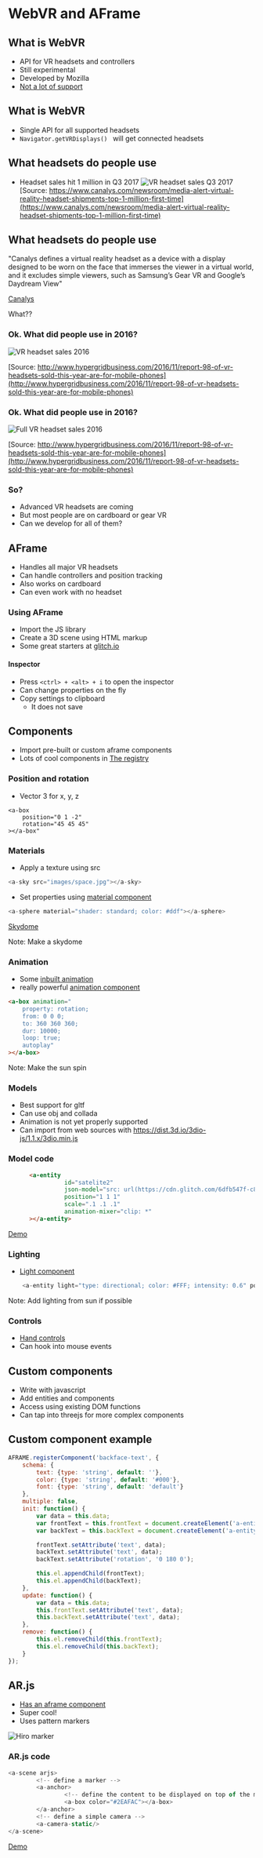 <!-- .slide: data-background-image="images/1024px-Samsung_Virtual_Reality_MWC_2016_Press_Conference.jpg" -->
# WebVR and AFrame


<!-- .slide: data-background-image="images/vr-2237467_1280.png" -->
## What is WebVR
* API for VR headsets and controllers
* Still experimental
* Developed by Mozilla
* [Not a lot of support](https://developer.mozilla.org/en-US/docs/Web/API/WebVR_API)


<!-- .slide: data-background-image="images/vr-2237467_1280.png" -->
## What is WebVR
* Single API for all supported headsets
* `Navigator.getVRDisplays() ` will get connected headsets


<!-- .slide: data-background-image="images/woman-and-virtual-reality.jpg" -->
## What headsets do people use
* Headset sales hit 1 million in Q3 2017
![VR headset sales Q3 2017](https://www.canalys.com/static/Capture_2.JPG)
[Source: https://www.canalys.com/newsroom/media-alert-virtual-reality-headset-shipments-top-1-million-first-time](https://www.canalys.com/newsroom/media-alert-virtual-reality-headset-shipments-top-1-million-first-time)


<!-- .slide: data-background-image="images/woman-and-virtual-reality.jpg" -->
## What headsets do people use
"Canalys defines a virtual reality headset as a device with a display designed to be worn on the face that immerses the viewer in a virtual world, and it excludes simple viewers, such as Samsung’s Gear VR and Google’s Daydream View"

[Canalys](https://www.canalys.com/newsroom/media-alert-virtual-reality-headset-shipments-top-1-million-first-time)

What?? <!-- .element class="fragment" data-fragment="1" -->


<!-- .slide: data-background-image="images/MaxPixel.freegreatpicture.com-Cardboard-Virtual-Reality-Google-3d-Vr-2202220.jpg" -->
### Ok. What did people use in 2016?
![VR headset sales 2016](https://www.hypergridbusiness.com/wp-content/uploads/2016/11/VR-headsets-sold-in-2016-without-Cardboard-SuperData-700x305.jpg)

[Source: http://www.hypergridbusiness.com/2016/11/report-98-of-vr-headsets-sold-this-year-are-for-mobile-phones](http://www.hypergridbusiness.com/2016/11/report-98-of-vr-headsets-sold-this-year-are-for-mobile-phones)


<!-- .slide: data-background-image="images/MaxPixel.freegreatpicture.com-Cardboard-Virtual-Reality-Google-3d-Vr-2202220.jpg" -->
### Ok. What did people use in 2016?
![Full VR headset sales 2016](http://www.hypergridbusiness.com/wp-content/uploads/2016/11/VR-headsets-sold-in-2016-SuperData.jpg)

[Source: http://www.hypergridbusiness.com/2016/11/report-98-of-vr-headsets-sold-this-year-are-for-mobile-phones](http://www.hypergridbusiness.com/2016/11/report-98-of-vr-headsets-sold-this-year-are-for-mobile-phones)


<!-- .slide: data-background-image="images/MaxPixel.freegreatpicture.com-Cardboard-Virtual-Reality-Google-3d-Vr-2202220.jpg" -->
### So?
* Advanced VR headsets are coming
* But most people are on cardboard or gear VR
* Can we develop for all of them?



<!-- .slide: data-background-image="https://upload.wikimedia.org/wikipedia/commons/9/92/A-Frame_logo.png" -->
## AFrame
* Handles all major VR headsets
* Can handle controllers and position tracking
* Also works on cardboard
* Can even work with no headset


<!-- .slide: data-background-image="images/pexels-photo-270404.jpeg" -->
### Using AFrame
* Import the JS library
* Create a 3D scene using HTML markup
* Some great starters at [glitch.io](https://glitch.com/~aframe)


<!-- .slide: data-background-image="images/magnifying-glass-2244781_1280.png" -->
#### Inspector
* Press `<ctrl> + <alt> + i` to open the inspector
* Can change properties on the fly
* Copy settings to clipboard
	* It does not save


<!-- .slide: data-background-image="images/game-1878121_1280.jpg" -->
## Components
* Import pre-built or custom aframe components
* Lots of cool components in [The registry](https://aframe.io/aframe-registry/)


<!-- .slide: data-background-image="https://upload.wikimedia.org/wikipedia/commons/7/78/Hexahedron.jpg" -->
### Position and rotation
* Vector 3 for x, y, z

```
<a-box
	position="0 1 -2"
	rotation="45 45 45"
></a-box"
```


<!-- .slide: data-background-image="images/wood-3221038_1280.jpg" -->
### Materials
* Apply a texture using src

```js
<a-sky src="images/space.jpg"></a-sky>
```

* Set properties using [material component](https://aframe.io/docs/0.8.0/components/material.html)

```js
<a-sphere material="shader: standard; color: #ddf"></a-sphere>
```

[Skydome](demo/skydome.html)

Note:
Make a skydome


<!-- .slide: data-background-image="images/movie-296751_1280.png" -->
### Animation
* Some [inbuilt animation](https://aframe.io/docs/0.8.0/core/animations.html)
* really powerful [animation component](https://www.npmjs.com/package/aframe-animation-component)
```html
<a-box animation="
	property: rotation;
	from: 0 0 0;
	to: 360 360 360;
	dur: 10000;
	loop: true;
	autoplay"
></a-box>
```

Note: Make the sun spin


<!-- .slide: data-background-image="images/MaxPixel.freegreatpicture.com-Tool-Clay-Utensils-Borbagatto-Magela-To-Model-1754170.jpg" -->
### Models
* Best support for gltf
* Can use obj and collada
* Animation is not yet properly supported
* Can import from web sources with https://dist.3d.io/3dio-js/1.1.x/3dio.min.js


<!-- .slide: data-background-image="images/MaxPixel.freegreatpicture.com-Tool-Clay-Utensils-Borbagatto-Magela-To-Model-1754170.jpg" -->
### Model code
```html
      <a-entity
                id="satelite2"
                json-model="src: url(https://cdn.glitch.com/6dfb547f-c816-4bfc-9bb6-0ca8d2cb7ec2%2FSatelliteSpinOrig.json?1518074111017);"
                position="1 1 1"
                scale=".1 .1 .1"
                animation-mixer="clip: *"
      ></a-entity> 
```

[Demo](https://glitch.com/~pine-visitor)


<!-- .slide: data-background-image="images/light-1030988_1280.jpg" -->
### Lighting
* [Light component](https://aframe.io/docs/0.8.0/components/light.html)

```js
	<a-entity light="type: directional; color: #FFF; intensity: 0.6" position="-0.5 1 1"></a-entity>
```

Note:
Add lighting from sun if possible


<!-- .slide: data-background-image="https://upload.wikimedia.org/wikipedia/commons/thumb/d/d8/Oculus-Rift-Touch-Controllers-Pair.jpg/1024px-Oculus-Rift-Touch-Controllers-Pair.jpg" -->
### Controls
* [Hand controls](https://aframe.io/docs/0.8.0/components/hand-controls.html)
* Can hook into mouse events


<!-- .slide: data-background-image="images/custom-jet-propelled-truck-609112_1280.jpg" -->
## Custom components
* Write with javascript
* Add entities and components
* Access using existing DOM functions
* Can tap into threejs for more complex components


<!-- .slide: data-background-image="images/custom-jet-propelled-truck-609112_1280.jpg" -->
## Custom component example
```js
AFRAME.registerComponent('backface-text', {
	schema: {
		text: {type: 'string', default: ''},
		color: {type: 'string', default: '#000'},
		font: {type: 'string', default: 'default'}
	},
	multiple: false,
	init: function() {
		var data = this.data;
		var frontText = this.frontText = document.createElement('a-entity');
		var backText = this.backText = document.createElement('a-entity');

		frontText.setAttribute('text', data);
		backText.setAttribute('text', data);
		backText.setAttribute('rotation', '0 180 0');

		this.el.appendChild(frontText);
		this.el.appendChild(backText);
	},
	update: function() {
		var data = this.data;
		this.frontText.setAttribute('text', data);
		this.backText.setAttribute('text', data);
	},
	remove: function() {
		this.el.removeChild(this.frontText);
		this.el.removeChild(this.backText);
	}
});
```


<!-- .slide: data-background-image="https://upload.wikimedia.org/wikipedia/commons/5/5f/Augmented-reality.jpg" -->
## AR.js
* [Has an aframe component](https://github.com/jeromeetienne/AR.js)
* Super cool!
* Uses pattern markers

![Hiro marker](https://upload.wikimedia.org/wikipedia/commons/4/48/Hiro_marker_ARjs.png) <!-- .element class="fragment" data-fragment="1" -->


<!-- .slide: data-background-image="https://upload.wikimedia.org/wikipedia/commons/5/5f/Augmented-reality.jpg" -->
### AR.js code
```js
<a-scene arjs>
        <!-- define a marker -->
        <a-anchor>
                <!-- define the content to be displayed on top of the marker -->
                <a-box color="#2EAFAC"></a-box>
        </a-anchor>
        <!-- define a simple camera -->
        <a-camera-static/>
</a-scene>
```

[Demo](demo/ar.html)
